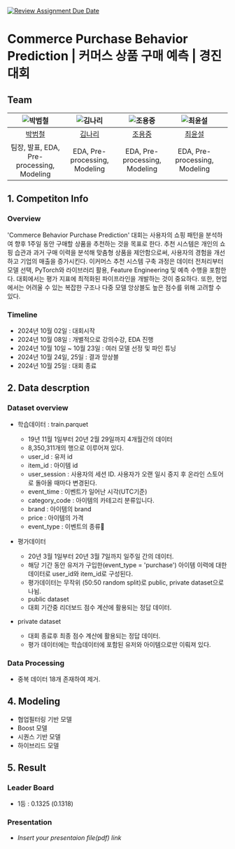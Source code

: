 [![Review Assignment Due Date](https://classroom.github.com/assets/deadline-readme-button-22041afd0340ce965d47ae6ef1cefeee28c7c493a6346c4f15d667ab976d596c.svg)](https://classroom.github.com/a/zHsKfIy0)
# Commerce Purchase Behavior Prediction | 커머스 상품 구매 예측 | 경진대회
## Team


| ![박범철](https://avatars.githubusercontent.com/u/117797850?v=4) |![김나리](https://avatars.githubusercontent.com/u/137861675?v=4) |   ![조용중](https://avatars.githubusercontent.com/u/5877567?v=4) | ![최윤설](https://avatars.githubusercontent.com/u/72685362?v=4) ||
| :--------------------------------------------------------------: | :--------------------------------------------------------------: | :--------------------------------------------------------------: | :--------------------------------------------------------------: | :--------------------------------------------------------------: |
|                       [박범철](https://github.com/Bomtori)             | [김나리](https://github.com/narykkim)             |                      [조용중](https://github.com/paanmego)             |            [최윤설](https://github.com/developzest)             |
|                            팀장, 발표, EDA, Pre-processing, Modeling                            |                            EDA, Pre-processing, Modeling                          |                 EDA, Pre-processing, Modeling                  |                            EDA, Pre-processing, Modeling                          | 

## 1. Competiton Info

### Overview

'Commerce Behavior Purchase Prediction' 대회는 사용자의 쇼핑 패턴을 분석하여 향후 1주일 동안 구매할 상품을 추천하는 것을 목표로 한다. 추천 시스템은 개인의 쇼핑 습관과 과거 구매 이력을 분석해 맞춤형 상품을 제안함으로써, 사용자의 경험을 개선하고 기업의 매출을 증가시킨다. 이커머스 추천 시스템 구축 과정은 데이터 전처리부터 모델 선택, PyTorch와 라이브러리 활용, Feature Engineering 및 예측 수행을 포함한다. 대회에서는 평가 지표에 최적화된 파이프라인을 개발하는 것이 중요하다. 또한, 현업에서는 어려울 수 있는 복잡한 구조나 다중 모델 앙상블도 높은 점수를 위해 고려할 수 있다.

### Timeline

- 2024년 10월 02일 : 대회시작
- 2024년 10월 08일 : 개별적으로 강의수강, EDA 진행
- 2024년 10월 10일 ~ 10월 23일 : 여러 모델 선정 및 파인 튜닝
- 2024년 10월 24일, 25일 : 결과 앙상블
- 2024년 10월 25일 : 대회 종료

## 2. Data descrption

### Dataset overview

- 학습데이터 : train.parquet

    - 19년 11월 1일부터 20년 2월 29일까지 4개월간의 데이터
    - 8,350,311개의 행으로 이루어져 있다.
    - user_id : 유저 id
    - item_id : 아이템 id
    - user_session : 사용자의 세션 ID. 사용자가 오랜 일시 중지 후 온라인 스토어로 돌아올 때마다 변경된다.
    - event_time : 이벤트가 일어난 시각(UTC기준)
    - category_code : 아이템의 카테고리 분류입니다.
    - brand : 아이템의 brand
    - price : 아이템의 가격
    - event_type : 이벤트의 종류
- 평가데이터
    - 20년 3월 1일부터 20년 3월 7일까지 일주일 간의 데이터.
    - 해당 기간 동안 유저가 구입한(event_type = 'purchase') 아이템 이력에 대한 데이터로 user_id와 item_id로 구성된다.
    - 평가데이터는 무작위 (50:50 random split)로 public, private dataset으로 나뉨.
    - public dataset
    - 대회 기간중 리더보드 점수 계산에 활용되는 정답 데이터.

- private dataset
    - 대회 종료후 최종 점수 계산에 활용되는 정답 데이터.
    - 평가 데이터에는 학습데이터에 포함된 유저와 아이템으로만 이뤄져 있다.
      
### Data Processing

- 중복 데이터 18개 존재하여 제거.

## 4. Modeling

- 협업필터링 기반 모델
- Boost 모델
- 시퀀스 기반 모델
- 하이브리드 모델

## 5. Result

### Leader Board

- 1등 : 0.1325 (0.1318)

### Presentation

- _Insert your presentaion file(pdf) link_
